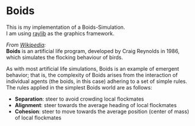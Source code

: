# Boids  

This is my implementation of a Boids-Simulation.  
I am using [raylib](https://github.com/raysan5/raylib) as the graphics framework.

*From [Wikipedia](https://en.wikipedia.org/wiki/Boids):*  
**Boids** is an artificial life program, developed by Craig Reynolds in 1986, which simulates the flocking behaviour of birds.  
  
As with most artificial life simulations, Boids is an example of emergent behavior; that is, the complexity of Boids arises from the interaction of individual agents (the boids, in this case) adhering to a set of simple rules. The rules applied in the simplest Boids world are as follows:  

* **Separation**: steer to avoid crowding local flockmates  
* **Alignment**: steer towards the average heading of local flockmates  
* **Cohesion**: steer to move towards the average position (center of mass) of local flockmates  
